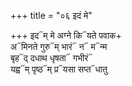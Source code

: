 +++
title = "०६ इदं मे"

+++
इद᳓म् मे अग्ने कि᳓यते पवाक+  
अ᳓मिनते गुरु᳓म् भारं᳓ न᳓ म᳓न्म  
बृह᳓द् दधाथ धृषता᳓ गभीरं᳓  
यह्व᳓म् पृष्ठ᳓म् प्र᳓यसा सप्त᳓धातु